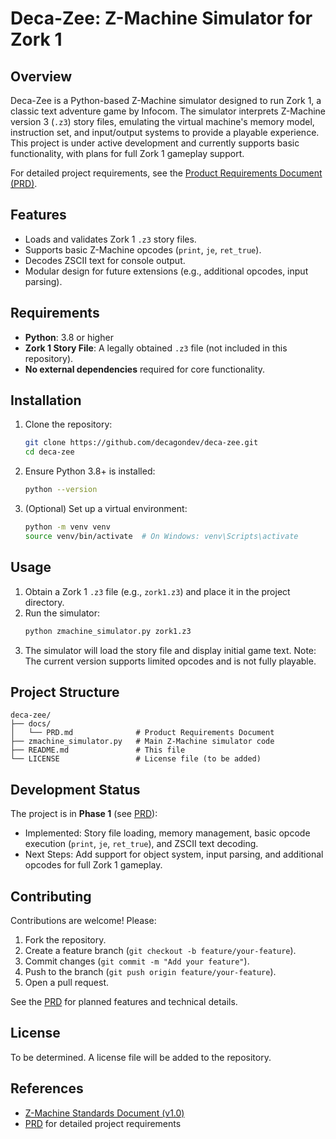 # Deca-Zee: Z-Machine Simulator for Zork 1

## Overview
Deca-Zee is a Python-based Z-Machine simulator designed to run Zork 1, a classic text adventure game by Infocom. The simulator interprets Z-Machine version 3 (`.z3`) story files, emulating the virtual machine's memory model, instruction set, and input/output systems to provide a playable experience. This project is under active development and currently supports basic functionality, with plans for full Zork 1 gameplay support.

For detailed project requirements, see the [Product Requirements Document (PRD)](docs/PRD.md).

## Features
- Loads and validates Zork 1 `.z3` story files.
- Supports basic Z-Machine opcodes (`print`, `je`, `ret_true`).
- Decodes ZSCII text for console output.
- Modular design for future extensions (e.g., additional opcodes, input parsing).

## Requirements
- **Python**: 3.8 or higher
- **Zork 1 Story File**: A legally obtained `.z3` file (not included in this repository).
- **No external dependencies** required for core functionality.

## Installation
1. Clone the repository:
   ```bash
   git clone https://github.com/decagondev/deca-zee.git
   cd deca-zee
   ```
2. Ensure Python 3.8+ is installed:
   ```bash
   python --version
   ```
3. (Optional) Set up a virtual environment:
   ```bash
   python -m venv venv
   source venv/bin/activate  # On Windows: venv\Scripts\activate
   ```

## Usage
1. Obtain a Zork 1 `.z3` file (e.g., `zork1.z3`) and place it in the project directory.
2. Run the simulator:
   ```bash
   python zmachine_simulator.py zork1.z3
   ```
3. The simulator will load the story file and display initial game text. Note: The current version supports limited opcodes and is not fully playable.

## Project Structure
```
deca-zee/
├── docs/
│   └── PRD.md              # Product Requirements Document
├── zmachine_simulator.py   # Main Z-Machine simulator code
├── README.md               # This file
└── LICENSE                 # License file (to be added)
```

## Development Status
The project is in **Phase 1** (see [PRD](docs/PRD.md)):
- Implemented: Story file loading, memory management, basic opcode execution (`print`, `je`, `ret_true`), and ZSCII text decoding.
- Next Steps: Add support for object system, input parsing, and additional opcodes for full Zork 1 gameplay.

## Contributing
Contributions are welcome! Please:
1. Fork the repository.
2. Create a feature branch (`git checkout -b feature/your-feature`).
3. Commit changes (`git commit -m "Add your feature"`).
4. Push to the branch (`git push origin feature/your-feature`).
5. Open a pull request.

See the [PRD](docs/PRD.md) for planned features and technical details.

## License
To be determined. A license file will be added to the repository.

## References
- [Z-Machine Standards Document (v1.0)](https://www.inform-fiction.org/zmachine/standards/zmach06a.html)
- [PRD](docs/PRD.md) for detailed project requirements
